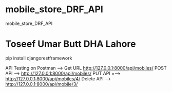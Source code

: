 # mobile_store_DRF_API
mobile_store_DRF_API
# Toseef Umar Butt DHA Lahore
pip install djangorestframework 

API Testing on Postman   --> Get  URL http://127.0.0.1:8000/api/mobiles/
POST API --> http://127.0.0.1:8000/api/mobiles/
PUT API =--> http://127.0.0.1:8000/api/mobiles/4/
Delete API --> http://127.0.0.1:8000/api/mobile/3/
